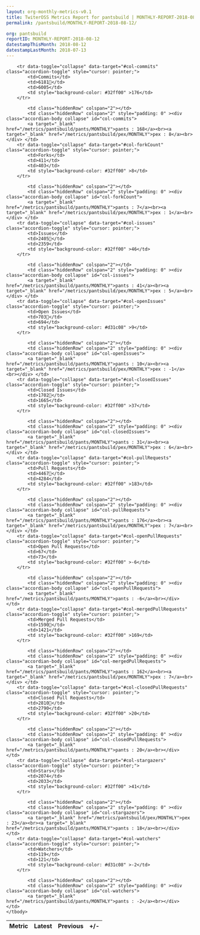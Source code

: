 ```yaml
---
layout: org-monthly-metrics-v0.1
title: TwiterOSS Metrics Report for pantsbuild | MONTHLY-REPORT-2018-08-12
permalink: /pantsbuild/MONTHLY-REPORT-2018-08-12/

org: pantsbuild
reportID: MONTHLY-REPORT-2018-08-12
datestampThisMonth: 2018-08-12
datestampLastMonth: 2018-07-13
---
```



<table class="table table-condensed" style="border-collapse:collapse;">
    <thead>
    <tr>
        <th>Metric</th>
        <th>Latest</th>
        <th>Previous</th>
        <th>+/-</th>
    </tr>
    </thead>
    <tbody>

        <tr data-toggle="collapse" data-target="#col-commits" class="accordion-toggle" style="cursor: pointer;">
            <td>Commits</td>
            <td>6181🌟</td>
            <td>6005</td>
            <td style="background-color: #32ff00" >176</td>
        </tr>
        
            <td class="hiddenRow" colspan="2"></td>
            <td class="hiddenRow" colspan="2" style="padding: 0" ><div class="accordian-body collapse" id="col-commits">
            <a target="_blank" href="/metrics/pantsbuild/pants/MONTHLY">pants : 168</a><br><a target="_blank" href="/metrics/pantsbuild/pex/MONTHLY">pex : 8</a><br></div> </td>
        <tr data-toggle="collapse" data-target="#col-forkCount" class="accordion-toggle" style="cursor: pointer;">
            <td>Forks</td>
            <td>411</td>
            <td>403</td>
            <td style="background-color: #32ff00" >8</td>
        </tr>
        
            <td class="hiddenRow" colspan="2"></td>
            <td class="hiddenRow" colspan="2" style="padding: 0" ><div class="accordian-body collapse" id="col-forkCount">
            <a target="_blank" href="/metrics/pantsbuild/pants/MONTHLY">pants : 7</a><br><a target="_blank" href="/metrics/pantsbuild/pex/MONTHLY">pex : 1</a><br></div> </td>
        <tr data-toggle="collapse" data-target="#col-issues" class="accordion-toggle" style="cursor: pointer;">
            <td>Issues</td>
            <td>2405🌟</td>
            <td>2359</td>
            <td style="background-color: #32ff00" >46</td>
        </tr>
        
            <td class="hiddenRow" colspan="2"></td>
            <td class="hiddenRow" colspan="2" style="padding: 0" ><div class="accordian-body collapse" id="col-issues">
            <a target="_blank" href="/metrics/pantsbuild/pants/MONTHLY">pants : 41</a><br><a target="_blank" href="/metrics/pantsbuild/pex/MONTHLY">pex : 5</a><br></div> </td>
        <tr data-toggle="collapse" data-target="#col-openIssues" class="accordion-toggle" style="cursor: pointer;">
            <td>Open Issues</td>
            <td>703🌟</td>
            <td>694</td>
            <td style="background-color: #d31c08" >9</td>
        </tr>
        
            <td class="hiddenRow" colspan="2"></td>
            <td class="hiddenRow" colspan="2" style="padding: 0" ><div class="accordian-body collapse" id="col-openIssues">
            <a target="_blank" href="/metrics/pantsbuild/pants/MONTHLY">pants : 10</a><br><a target="_blank" href="/metrics/pantsbuild/pex/MONTHLY">pex : -1</a><br></div> </td>
        <tr data-toggle="collapse" data-target="#col-closedIssues" class="accordion-toggle" style="cursor: pointer;">
            <td>Closed Issues</td>
            <td>1702🌟</td>
            <td>1665</td>
            <td style="background-color: #32ff00" >37</td>
        </tr>
        
            <td class="hiddenRow" colspan="2"></td>
            <td class="hiddenRow" colspan="2" style="padding: 0" ><div class="accordian-body collapse" id="col-closedIssues">
            <a target="_blank" href="/metrics/pantsbuild/pants/MONTHLY">pants : 31</a><br><a target="_blank" href="/metrics/pantsbuild/pex/MONTHLY">pex : 6</a><br></div> </td>
        <tr data-toggle="collapse" data-target="#col-pullRequests" class="accordion-toggle" style="cursor: pointer;">
            <td>Pull Requests</td>
            <td>4467🌟</td>
            <td>4284</td>
            <td style="background-color: #32ff00" >183</td>
        </tr>
        
            <td class="hiddenRow" colspan="2"></td>
            <td class="hiddenRow" colspan="2" style="padding: 0" ><div class="accordian-body collapse" id="col-pullRequests">
            <a target="_blank" href="/metrics/pantsbuild/pants/MONTHLY">pants : 176</a><br><a target="_blank" href="/metrics/pantsbuild/pex/MONTHLY">pex : 7</a><br></div> </td>
        <tr data-toggle="collapse" data-target="#col-openPullRequests" class="accordion-toggle" style="cursor: pointer;">
            <td>Open Pull Requests</td>
            <td>67</td>
            <td>73</td>
            <td style="background-color: #32ff00" >-6</td>
        </tr>
        
            <td class="hiddenRow" colspan="2"></td>
            <td class="hiddenRow" colspan="2" style="padding: 0" ><div class="accordian-body collapse" id="col-openPullRequests">
            <a target="_blank" href="/metrics/pantsbuild/pants/MONTHLY">pants : -6</a><br></div> </td>
        <tr data-toggle="collapse" data-target="#col-mergedPullRequests" class="accordion-toggle" style="cursor: pointer;">
            <td>Merged Pull Requests</td>
            <td>1590🌟</td>
            <td>1421</td>
            <td style="background-color: #32ff00" >169</td>
        </tr>
        
            <td class="hiddenRow" colspan="2"></td>
            <td class="hiddenRow" colspan="2" style="padding: 0" ><div class="accordian-body collapse" id="col-mergedPullRequests">
            <a target="_blank" href="/metrics/pantsbuild/pants/MONTHLY">pants : 162</a><br><a target="_blank" href="/metrics/pantsbuild/pex/MONTHLY">pex : 7</a><br></div> </td>
        <tr data-toggle="collapse" data-target="#col-closedPullRequests" class="accordion-toggle" style="cursor: pointer;">
            <td>Closed Pull Requests</td>
            <td>2810🌟</td>
            <td>2790</td>
            <td style="background-color: #32ff00" >20</td>
        </tr>
        
            <td class="hiddenRow" colspan="2"></td>
            <td class="hiddenRow" colspan="2" style="padding: 0" ><div class="accordian-body collapse" id="col-closedPullRequests">
            <a target="_blank" href="/metrics/pantsbuild/pants/MONTHLY">pants : 20</a><br></div> </td>
        <tr data-toggle="collapse" data-target="#col-stargazers" class="accordion-toggle" style="cursor: pointer;">
            <td>Stars</td>
            <td>2074</td>
            <td>2033</td>
            <td style="background-color: #32ff00" >41</td>
        </tr>
        
            <td class="hiddenRow" colspan="2"></td>
            <td class="hiddenRow" colspan="2" style="padding: 0" ><div class="accordian-body collapse" id="col-stargazers">
            <a target="_blank" href="/metrics/pantsbuild/pex/MONTHLY">pex : 23</a><br><a target="_blank" href="/metrics/pantsbuild/pants/MONTHLY">pants : 18</a><br></div> </td>
        <tr data-toggle="collapse" data-target="#col-watchers" class="accordion-toggle" style="cursor: pointer;">
            <td>Watchers</td>
            <td>119</td>
            <td>121</td>
            <td style="background-color: #d31c08" >-2</td>
        </tr>
        
            <td class="hiddenRow" colspan="2"></td>
            <td class="hiddenRow" colspan="2" style="padding: 0" ><div class="accordian-body collapse" id="col-watchers">
            <a target="_blank" href="/metrics/pantsbuild/pants/MONTHLY">pants : -2</a><br></div> </td>
    </tbody>
</table>
